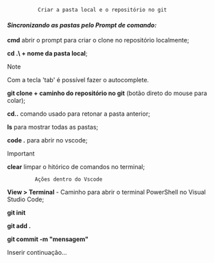               Criar a pasta local e o repositório no git


<!-- comentário --> 

#### ***Sincronizando as pastas pelo Prompt de comando:***

**cmd** abrir o prompt para criar o clone no repositório localmente;

**cd .\ + nome da pasta local**;

>[!NOTE]
>
>Com a tecla 'tab' é possível fazer o autocomplete.

**git clone + caminho do repositório no git** (botão direto do mouse para colar);

**cd..** comando usado para retonar a pasta anterior;

**ls** para mostrar todas as pastas;

**code .** para abrir no vscode;

>[!IMPORTANT]
>
> **clear** limpar o hitórico de comandos no terminal;

             Ações dentro do Vscode
               

**View > Terminal** - Caminho para abrir o terminal PowerShell no Visual Studio Code;

**git init**

**git add .**

**git commit -m "mensagem"**

Inserir continuação...

